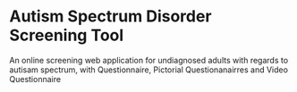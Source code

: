 # Autism Spectrum Disorder Screening Tool
An online screening  web application for undiagnosed adults with regards to autisam spectrum, with Questionnaire, Pictorial Questionanairres and Video Questionnaire
